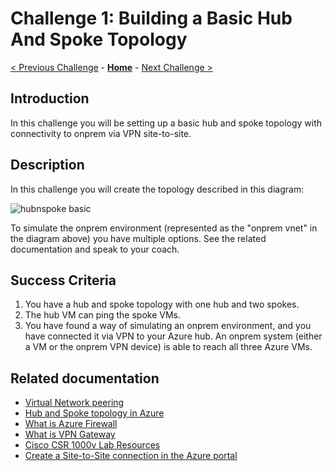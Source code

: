 # Challenge 1: Building a Basic Hub And Spoke Topology

[< Previous Challenge](./00-Prereqs.md) - **[Home](../README.md)** - [Next Challenge >](./02-AzFW.md)

## Introduction

In this challenge you will be setting up a basic hub and spoke topology with connectivity to onprem via VPN site-to-site.

## Description

In this challenge you will create the topology described in this diagram:

![hubnspoke basic](media/nofw.png)

To simulate the onprem environment (represented as the "onprem vnet" in the diagram above) you have multiple options. See the related documentation and speak to your coach.

## Success Criteria

1. You have a hub and spoke topology with one hub and two spokes.
1. The hub VM can ping the spoke VMs.
1. You have found a way of simulating an onprem environment, and you have connected it via VPN to your Azure hub. An onprem system (either a VM or the onprem VPN device) is able to reach all three Azure VMs.

## Related documentation

* [Virtual Network peering](https://docs.microsoft.com/azure/virtual-network/virtual-network-peering-overview)
* [Hub and Spoke topology in Azure](https://docs.microsoft.com/azure/architecture/reference-architectures/hybrid-networking/hub-spoke)
* [What is Azure Firewall](https://docs.microsoft.com/azure/firewall/overview)
* [What is VPN Gateway](https://docs.microsoft.com/azure/vpn-gateway/vpn-gateway-about-vpngateways)
* [Cisco CSR 1000v Lab Resources](Resources/csr.md)
* [Create a Site-to-Site connection in the Azure portal](https://docs.microsoft.com/azure/vpn-gateway/vpn-gateway-howto-site-to-site-resource-manager-portal)